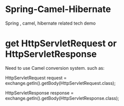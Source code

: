 # Spring-Camel-Hibernate

Spring , camel, hibernate related tech demo

# get HttpServletRequest or HttpServletResponse

Need to use Camel conversion system. such as:

   HttpServletRequest request = exchange.getIn().getBody(HttpServletRequest.class);

   HttpServletResponse response = exchange.getIn().getBody(HttpServletResponse.class);

